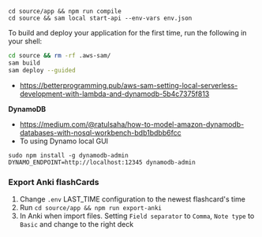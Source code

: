 ```cd source/app && npm run compile```\
```cd source && sam local start-api --env-vars env.json```

To build and deploy your application for the first time, run the following in your shell:

```bash
cd source && rm -rf .aws-sam/
sam build
sam deploy --guided
```

- https://betterprogramming.pub/aws-sam-setting-local-serverless-development-with-lambda-and-dynamodb-5b4c7375f813

**DynamoDB**
- https://medium.com/@ratulsaha/how-to-model-amazon-dynamodb-databases-with-nosql-workbench-bdb1bdbb6fcc
- To using Dynamo local GUI
```
sudo npm install -g dynamodb-admin
DYNAMO_ENDPOINT=http://localhost:12345 dynamodb-admin
```

### Export Anki flashCards
1. Change `.env` LAST_TIME configuration to the newest flashcard's time
2. Run `cd source/app && npm run export-anki`
3. In Anki when import files. Setting `Field separator` to `Comma`, `Note type` to `Basic` and change to the right deck